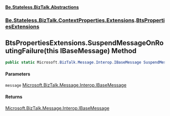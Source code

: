 #### [Be.Stateless.BizTalk.Abstractions](README.md 'README')
### [Be.Stateless.BizTalk.ContextProperties.Extensions](Be.Stateless.BizTalk.ContextProperties.Extensions.md 'Be.Stateless.BizTalk.ContextProperties.Extensions').[BtsPropertiesExtensions](BtsPropertiesExtensions.md 'Be.Stateless.BizTalk.ContextProperties.Extensions.BtsPropertiesExtensions')

## BtsPropertiesExtensions.SuspendMessageOnRoutingFailure(this IBaseMessage) Method

```csharp
public static Microsoft.BizTalk.Message.Interop.IBaseMessage SuspendMessageOnRoutingFailure(this Microsoft.BizTalk.Message.Interop.IBaseMessage message);
```
#### Parameters

<a name='Be.Stateless.BizTalk.ContextProperties.Extensions.BtsPropertiesExtensions.SuspendMessageOnRoutingFailure(thisMicrosoft.BizTalk.Message.Interop.IBaseMessage).message'></a>

`message` [Microsoft.BizTalk.Message.Interop.IBaseMessage](https://docs.microsoft.com/en-us/dotnet/api/Microsoft.BizTalk.Message.Interop.IBaseMessage 'Microsoft.BizTalk.Message.Interop.IBaseMessage')

#### Returns
[Microsoft.BizTalk.Message.Interop.IBaseMessage](https://docs.microsoft.com/en-us/dotnet/api/Microsoft.BizTalk.Message.Interop.IBaseMessage 'Microsoft.BizTalk.Message.Interop.IBaseMessage')